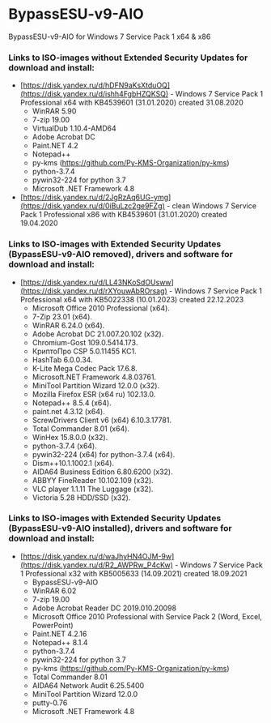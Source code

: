 # BypassESU-v9-AIO
BypassESU-v9-AIO for Windows 7 Service Pack 1 x64 &amp; x86

### Links to ISO-images without Extended Security Updates for download and install:
* [https://disk.yandex.ru/d/hDFN9aKsXtduOQ](https://disk.yandex.ru/d/ishh4FgbHZQKSQ) - Windows 7 Service Pack 1 Professional x64 with KB4539601 (31.01.2020) created 31.08.2020
  * WinRAR 5.90
  * 7-zip 19.00
  * VirtualDub 1.10.4-AMD64
  * Adobe Acrobat DC
  * Paint.NET 4.2
  * Notepad++
  * py-kms (https://github.com/Py-KMS-Organization/py-kms)
  * python-3.7.4
  * pywin32-224 for python 3.7
  * Microsoft .NET Framework 4.8
* [https://disk.yandex.ru/d/2JgRzAq6UG-ymg](https://disk.yandex.ru/d/0iBuLzc2ge9FZg) - clean Windows 7 Service Pack 1 Professional x86 with KB4539601 (31.01.2020) created 19.04.2020

### Links to ISO-images with Extended Security Updates (BypassESU-v9-AIO removed), drivers and software for download and install:
* [https://disk.yandex.ru/d/LL43NKoSdOUsww](https://disk.yandex.ru/d/rXYouwAbROrsag) - Windows 7 Service Pack 1 Professional x64 with KB5022338 (10.01.2023) created 22.12.2023
  * Microsoft Office 2010 Professional (x64).
  * 7-Zip 23.01 (x64).
  * WinRAR 6.24.0 (x64).
  * Adobe Acrobat DC 21.007.20.102 (x32).
  * Chromium-Gost 109.0.5414.173.
  * КриптоПро CSP 5.0.11455 KC1.
  * HashTab 6.0.0.34.
  * K-Lite Mega Codec Pack 17.6.8.
  * Microsoft.NET Framework 4.8.03761.
  * MiniTool Partition Wizard 12.0.0 (x32).
  * Mozilla Firefox ESR (x64 ru) 102.13.0.
  * Notepad++ 8.5.4 (x64).
  * paint.net 4.3.12 (x64).
  * ScrewDrivers Client v6 (x64) 6.10.3.17781.
  * Total Commander 8.01 (x64).
  * WinHex 15.8.0.0 (x32).
  * python-3.7.4 (x64).
  * pywin32-224 (x64) for python-3.7.4 (x64).
  * Dism++10.1.1002.1 (x64).
  * AIDA64 Business Edition 6.80.6200 (x32).
  * ABBYY FineReader 10.102.109 (x32).
  * VLC player 1.1.11 The Luggage (x32).
  * Victoria 5.28 HDD/SSD (x32).

### Links to ISO-images with Extended Security Updates (BypassESU-v9-AIO installed), drivers and software for download and install:
* [https://disk.yandex.ru/d/waJhyHN4OJM-9w](https://disk.yandex.ru/d/R2_AWPRw_P4cKw) - Windows 7 Service Pack 1 Professional x32 with KB5005633 (14.09.2021) created 18.09.2021
  * BypassESU-v9-AIO
  * WinRAR 6.02
  * 7-zip 19.00
  * Adobe Acrobat Reader DC 2019.010.20098
  * Microsoft Office 2010 Professional with Service Pack 2 (Word, Excel, PowerPoint)
  * Paint.NET 4.2.16
  * Notepad++ 8.1.4
  * python-3.7.4
  * pywin32-224 for python 3.7
  * py-kms (https://github.com/Py-KMS-Organization/py-kms)
  * Total Commander 8.01
  * AIDA64 Network Audit 6.25.5400
  * MiniTool Partition Wizard 12.0.0
  * putty-0.76
  * Microsoft .NET Framework 4.8
